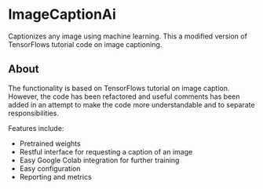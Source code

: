 # ImageCaptionAi
Captionizes any image using machine learning. This a modified version of TensorFlows tutorial code on image captioning. 

## About

The functionality is based on TensorFlows tutorial on image caption. However, the code has been refactored and useful comments has been added in an attempt to make the code more understandable and to separate responsibilities. 

Features include: 
- Pretrained weights
- Restful interface for requesting a caption of an image
- Easy Google Colab integration for further training
- Easy configuration 
- Reporting and metrics


